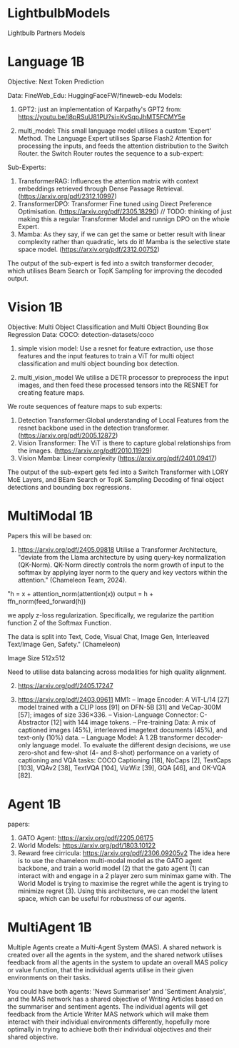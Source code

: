 # LightbulbModels
Lightbulb Partners Models

# Language 1B
Objective: Next Token Prediction

Data: FineWeb_Edu: HuggingFaceFW/fineweb-edu
Models:
1) GPT2: just an implementation of Karpathy's GPT2 from: https://youtu.be/l8pRSuU81PU?si=KvSqpJhMT5FCMY5e

2) multi_model:
This small language model utilises a custom 'Expert' Method. The Language Expert utilises Sparse Flash2 Attention for processing the inputs, and feeds the attention distribution to the Switch Router. the Switch Router routes the sequence to a sub-expert:

Sub-Experts:
1) TransformerRAG: Influences the attention matrix with context embeddings retrieved through Dense Passage Retrieval. (https://arxiv.org/pdf/2312.10997)
2) TransformerDPO: Transformer Fine tuned using Direct Preference Optimisation. (https://arxiv.org/pdf/2305.18290) // TODO: thinking of just making this a regular Transformer Model and runnign DPO on the whole Expert.
3) Mamba: As they say, if we can get the same or better result with linear complexity rather than quadratic, lets do it! Mamba is the selective state space model. (https://arxiv.org/pdf/2312.00752)

The output of the sub-expert is fed into a switch transformer decoder, which utilises Beam Search or TopK Sampling for improving the decoded output.

# Vision 1B
Objective: Multi Object Classification and Multi Object Bounding Box Regression
Data:
COCO: detection-datasets/coco
1) simple vision model:
Use a resnet for feature extraction, use those features and the input features to train a ViT for multi object classification and multi object bounding box detection.

2) multi_vision_model
We utilise a DETR processor to preprocess the input images, and then feed these processed tensors into the RESNET for creating feature maps.

We route sequences of feature maps to sub experts:
1) Detection Transformer:Global understanding of Local Features from the resnet backbone used in the detection transformer. (https://arxiv.org/pdf/2005.12872)
2) Vision Transformer: The ViT is there to capture global relationships from the images. (https://arxiv.org/pdf/2010.11929)
3) Vision Mamba: Linear complexity (https://arxiv.org/pdf/2401.09417)

The output of the sub-expert gets fed into a Switch Transformer with LORY MoE Layers, and BEam Search or TopK Sampling Decoding of final object detections and bounding box regressions.

# MultiModal 1B
Papers this will be based on:
1) https://arxiv.org/pdf/2405.09818
Utilise a Transformer Architecture, "deviate from the Llama architecture by using query-key normalization (QK-Norm). QK-Norm directly controls the norm growth of input to the softmax by applying layer norm to the query and key vectors within the attention." (Chameleon Team, 2024).

"h = x + attention_norm(attention(x))
output = h + ffn_norm(feed_forward(h))

we apply z-loss regularization. Specifically, we regularize the partition function Z of the Softmax Function.

The data is split into Text, Code, Visual Chat, Image Gen, Interleaved Text/Image Gen, Safety." (Chameleon)

Image Size 512x512

Need to utilise data balancing across modalities for high quality alignment.

2) https://arxiv.org/pdf/2405.17247


3) https://arxiv.org/pdf/2403.09611
MM1:
– Image Encoder: A ViT-L/14 [27] model trained with a CLIP loss [91] on
DFN-5B [31] and VeCap-300M [57]; images of size 336×336.
– Vision-Language Connector: C-Abstractor [12] with 144 image tokens.
– Pre-training Data: A mix of captioned images (45%), interleaved imagetext documents (45%), and text-only (10%) data.
– Language Model: A 1.2B transformer decoder-only language model.
To evaluate the different design decisions, we use zero-shot and few-shot (4-
and 8-shot) performance on a variety of captioning and VQA tasks: COCO Captioning [18], NoCaps [2], TextCaps [103], VQAv2 [38], TextVQA [104], VizWiz [39],
GQA [46], and OK-VQA [82].

# Agent 1B
papers:
1) GATO Agent: https://arxiv.org/pdf/2205.06175
2) World Models: https://arxiv.org/pdf/1803.10122
3) Reward free cirricula: https://arxiv.org/pdf/2306.09205v2
The idea here is to use the chameleon multi-modal model as the GATO agent backbone, and train a world model (2) that the gato agent (1) can interact with and engage in a 2 player zero sum minimax game with. The World Model is trying to maximise the regret while the agent is trying to minimize regret (3). Using this architecture, we can model the latent space, which can be useful for robustness of our agents.
# MultiAgent 1B

Multiple Agents create a Multi-Agent System (MAS). A shared network is created over all the agents in the system, and the shared network utilises feedback from all the agents in the system to update an overall MAS policy or value function, that the individual agents utilise in their given environments on their tasks. 

You could have both agents: 'News Summariser' and 'Sentiment Analysis', and the MAS network has a shared objective of Writing Articles based on the summariser and sentiment agents. The individual agents will get feedback from the Article Writer MAS network which will make them interact with their individual environments differently, hopefully more optimally in trying to achieve both their individual objectives and their shared objective.
